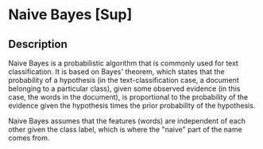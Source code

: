 # Naive Bayes [Sup]

## Description

Naive Bayes is a probabilistic algorithm that is commonly used for text classification.
It is based on Bayes' theorem, which states that the probability of a hypothesis (in the text-classification case, a document belonging to a particular class), given some observed evidence (in this case, the words in the document), is proportional to the probability of the evidence given the hypothesis times the prior probability of the hypothesis.

Naive Bayes assumes that the features (words) are independent of each other given the class label, which is where the "naive" part of the name comes from.
